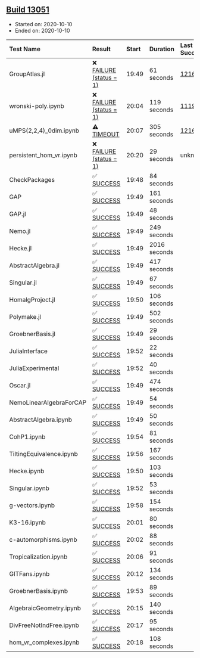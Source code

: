 ## [Build 13051](https://oscarci.mathematik.uni-kl.de/job/oscar/13051/)

* Started on: 2020-10-10
* Ended on: 2020-10-10

| Test Name    | Result | Start | Duration | Last Success | First Failure |
|:-------------|:-------|:------|:---------|:-------------|:--------------|
| GroupAtlas.jl | ❌ [FAILURE (status = 1)](https://oscarci.mathematik.uni-kl.de/job/oscar/13051/artifact/logs/build-13051/GroupAtlas.jl.log) | 19:49 | 61 seconds | [12167](https://oscarci.mathematik.uni-kl.de/job/oscar/12167/) | [12168](https://oscarci.mathematik.uni-kl.de/job/oscar/12168/) |
| wronski-poly.ipynb | ❌ [FAILURE (status = 1)](https://oscarci.mathematik.uni-kl.de/job/oscar/13051/artifact/logs/build-13051/wronski-poly.ipynb.log) | 20:04 | 119 seconds | [11192](https://oscarci.mathematik.uni-kl.de/job/oscar/11192/) | [11193](https://oscarci.mathematik.uni-kl.de/job/oscar/11193/) |
| uMPS(2,2,4)_0dim.ipynb | ⚠ [TIMEOUT](https://oscarci.mathematik.uni-kl.de/job/oscar/13051/artifact/logs/build-13051/uMPS-2-2-4-_0dim.ipynb.log) | 20:07 | 305 seconds | [12167](https://oscarci.mathematik.uni-kl.de/job/oscar/12167/) | [12168](https://oscarci.mathematik.uni-kl.de/job/oscar/12168/) |
| persistent_hom_vr.ipynb | ❌ [FAILURE (status = 1)](https://oscarci.mathematik.uni-kl.de/job/oscar/13051/artifact/logs/build-13051/persistent_hom_vr.ipynb.log) | 20:20 | 29 seconds | unknown | unknown |
| CheckPackages | ✅ [SUCCESS](https://oscarci.mathematik.uni-kl.de/job/oscar/13051/artifact/logs/build-13051/CheckPackages.log) | 19:48 | 84 seconds |  |  |
| GAP | ✅ [SUCCESS](https://oscarci.mathematik.uni-kl.de/job/oscar/13051/artifact/logs/build-13051/GAP.log) | 19:49 | 161 seconds |  |  |
| GAP.jl | ✅ [SUCCESS](https://oscarci.mathematik.uni-kl.de/job/oscar/13051/artifact/logs/build-13051/GAP.jl.log) | 19:49 | 48 seconds |  |  |
| Nemo.jl | ✅ [SUCCESS](https://oscarci.mathematik.uni-kl.de/job/oscar/13051/artifact/logs/build-13051/Nemo.jl.log) | 19:49 | 249 seconds |  |  |
| Hecke.jl | ✅ [SUCCESS](https://oscarci.mathematik.uni-kl.de/job/oscar/13051/artifact/logs/build-13051/Hecke.jl.log) | 19:49 | 2016 seconds |  |  |
| AbstractAlgebra.jl | ✅ [SUCCESS](https://oscarci.mathematik.uni-kl.de/job/oscar/13051/artifact/logs/build-13051/AbstractAlgebra.jl.log) | 19:49 | 417 seconds |  |  |
| Singular.jl | ✅ [SUCCESS](https://oscarci.mathematik.uni-kl.de/job/oscar/13051/artifact/logs/build-13051/Singular.jl.log) | 19:49 | 67 seconds |  |  |
| HomalgProject.jl | ✅ [SUCCESS](https://oscarci.mathematik.uni-kl.de/job/oscar/13051/artifact/logs/build-13051/HomalgProject.jl.log) | 19:50 | 106 seconds |  |  |
| Polymake.jl | ✅ [SUCCESS](https://oscarci.mathematik.uni-kl.de/job/oscar/13051/artifact/logs/build-13051/Polymake.jl.log) | 19:49 | 502 seconds |  |  |
| GroebnerBasis.jl | ✅ [SUCCESS](https://oscarci.mathematik.uni-kl.de/job/oscar/13051/artifact/logs/build-13051/GroebnerBasis.jl.log) | 19:49 | 29 seconds |  |  |
| JuliaInterface | ✅ [SUCCESS](https://oscarci.mathematik.uni-kl.de/job/oscar/13051/artifact/logs/build-13051/JuliaInterface.log) | 19:52 | 22 seconds |  |  |
| JuliaExperimental | ✅ [SUCCESS](https://oscarci.mathematik.uni-kl.de/job/oscar/13051/artifact/logs/build-13051/JuliaExperimental.log) | 19:52 | 40 seconds |  |  |
| Oscar.jl | ✅ [SUCCESS](https://oscarci.mathematik.uni-kl.de/job/oscar/13051/artifact/logs/build-13051/Oscar.jl.log) | 19:49 | 474 seconds |  |  |
| NemoLinearAlgebraForCAP | ✅ [SUCCESS](https://oscarci.mathematik.uni-kl.de/job/oscar/13051/artifact/logs/build-13051/NemoLinearAlgebraForCAP.log) | 19:49 | 54 seconds |  |  |
| AbstractAlgebra.ipynb | ✅ [SUCCESS](https://oscarci.mathematik.uni-kl.de/job/oscar/13051/artifact/logs/build-13051/AbstractAlgebra.ipynb.log) | 19:49 | 50 seconds |  |  |
| CohP1.ipynb | ✅ [SUCCESS](https://oscarci.mathematik.uni-kl.de/job/oscar/13051/artifact/logs/build-13051/CohP1.ipynb.log) | 19:54 | 81 seconds |  |  |
| TiltingEquivalence.ipynb | ✅ [SUCCESS](https://oscarci.mathematik.uni-kl.de/job/oscar/13051/artifact/logs/build-13051/TiltingEquivalence.ipynb.log) | 19:56 | 167 seconds |  |  |
| Hecke.ipynb | ✅ [SUCCESS](https://oscarci.mathematik.uni-kl.de/job/oscar/13051/artifact/logs/build-13051/Hecke.ipynb.log) | 19:50 | 103 seconds |  |  |
| Singular.ipynb | ✅ [SUCCESS](https://oscarci.mathematik.uni-kl.de/job/oscar/13051/artifact/logs/build-13051/Singular.ipynb.log) | 19:52 | 53 seconds |  |  |
| g-vectors.ipynb | ✅ [SUCCESS](https://oscarci.mathematik.uni-kl.de/job/oscar/13051/artifact/logs/build-13051/g-vectors.ipynb.log) | 19:58 | 154 seconds |  |  |
| K3-16.ipynb | ✅ [SUCCESS](https://oscarci.mathematik.uni-kl.de/job/oscar/13051/artifact/logs/build-13051/K3-16.ipynb.log) | 20:01 | 80 seconds |  |  |
| c-automorphisms.ipynb | ✅ [SUCCESS](https://oscarci.mathematik.uni-kl.de/job/oscar/13051/artifact/logs/build-13051/c-automorphisms.ipynb.log) | 20:02 | 88 seconds |  |  |
| Tropicalization.ipynb | ✅ [SUCCESS](https://oscarci.mathematik.uni-kl.de/job/oscar/13051/artifact/logs/build-13051/Tropicalization.ipynb.log) | 20:06 | 91 seconds |  |  |
| GITFans.ipynb | ✅ [SUCCESS](https://oscarci.mathematik.uni-kl.de/job/oscar/13051/artifact/logs/build-13051/GITFans.ipynb.log) | 20:12 | 134 seconds |  |  |
| GroebnerBasis.ipynb | ✅ [SUCCESS](https://oscarci.mathematik.uni-kl.de/job/oscar/13051/artifact/logs/build-13051/GroebnerBasis.ipynb.log) | 19:53 | 89 seconds |  |  |
| AlgebraicGeometry.ipynb | ✅ [SUCCESS](https://oscarci.mathematik.uni-kl.de/job/oscar/13051/artifact/logs/build-13051/AlgebraicGeometry.ipynb.log) | 20:15 | 140 seconds |  |  |
| DivFreeNotIndFree.ipynb | ✅ [SUCCESS](https://oscarci.mathematik.uni-kl.de/job/oscar/13051/artifact/logs/build-13051/DivFreeNotIndFree.ipynb.log) | 20:17 | 95 seconds |  |  |
| hom_vr_complexes.ipynb | ✅ [SUCCESS](https://oscarci.mathematik.uni-kl.de/job/oscar/13051/artifact/logs/build-13051/hom_vr_complexes.ipynb.log) | 20:18 | 108 seconds |  |  |
